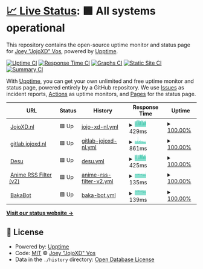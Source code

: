 # [📈 Live Status](https://status.jojoxd.nl): <!--live status--> **🟩 All systems operational**

This repository contains the open-source uptime monitor and status page for [Joey "JojoXD" Vos](jojoxd.nl), powered by [Upptime](https://github.com/upptime/upptime).

[![Uptime CI](https://github.com/jojoxd/site-status/workflows/Uptime%20CI/badge.svg)](https://github.com/upptime/upptime/actions?query=workflow%3A%22Uptime+CI%22)
[![Response Time CI](https://github.com/jojoxd/site-status/workflows/Response%20Time%20CI/badge.svg)](https://github.com/upptime/upptime/actions?query=workflow%3A%22Response+Time+CI%22)
[![Graphs CI](https://github.com/jojoxd/site-status/workflows/Graphs%20CI/badge.svg)](https://github.com/upptime/upptime/actions?query=workflow%3A%22Graphs+CI%22)
[![Static Site CI](https://github.com/jojoxd/site-status/workflows/Static%20Site%20CI/badge.svg)](https://github.com/upptime/upptime/actions?query=workflow%3A%22Static+Site+CI%22)
[![Summary CI](https://github.com/jojoxd/site-status/workflows/Summary%20CI/badge.svg)](https://github.com/upptime/upptime/actions?query=workflow%3A%22Summary+CI%22)

With [Upptime](https://upptime.js.org), you can get your own unlimited and free uptime monitor and status page, powered entirely by a GitHub repository. We use [Issues](https://github.com/jojoxd/site-status/issues) as incident reports, [Actions](https://github.com/jojoxd/site-status/actions) as uptime monitors, and [Pages](https://status.jojoxd.nl) for the status page.

<!--start: status pages-->
<!-- This summary is generated by Upptime (https://github.com/upptime/upptime) -->
<!-- Do not edit this manually, your changes will be overwritten -->
<!-- prettier-ignore -->
| URL | Status | History | Response Time | Uptime |
| --- | ------ | ------- | ------------- | ------ |
| <img alt="" src="https://favicons.githubusercontent.com/jojoxd.nl" height="13"> [JojoXD.nl](https://jojoxd.nl) | 🟩 Up | [jojo-xd-nl.yml](https://github.com/jojoxd/site-status/commits/master/history/jojo-xd-nl.yml) | <details><summary><img alt="Response time graph" src="./graphs/jojo-xd-nl/response-time-week.png" height="20"> 429ms</summary><br><a href="https://status.jojoxd.nl/history/jojo-xd-nl"><img alt="Response time 429" src="https://img.shields.io/endpoint?url=https%3A%2F%2Fraw.githubusercontent.com%2Fjojoxd%2Fsite-status%2Fmaster%2Fapi%2Fjojo-xd-nl%2Fresponse-time.json"></a><br><a href="https://status.jojoxd.nl/history/jojo-xd-nl"><img alt="24-hour response time 446" src="https://img.shields.io/endpoint?url=https%3A%2F%2Fraw.githubusercontent.com%2Fjojoxd%2Fsite-status%2Fmaster%2Fapi%2Fjojo-xd-nl%2Fresponse-time-day.json"></a><br><a href="https://status.jojoxd.nl/history/jojo-xd-nl"><img alt="7-day response time 429" src="https://img.shields.io/endpoint?url=https%3A%2F%2Fraw.githubusercontent.com%2Fjojoxd%2Fsite-status%2Fmaster%2Fapi%2Fjojo-xd-nl%2Fresponse-time-week.json"></a><br><a href="https://status.jojoxd.nl/history/jojo-xd-nl"><img alt="30-day response time 429" src="https://img.shields.io/endpoint?url=https%3A%2F%2Fraw.githubusercontent.com%2Fjojoxd%2Fsite-status%2Fmaster%2Fapi%2Fjojo-xd-nl%2Fresponse-time-month.json"></a><br><a href="https://status.jojoxd.nl/history/jojo-xd-nl"><img alt="1-year response time 429" src="https://img.shields.io/endpoint?url=https%3A%2F%2Fraw.githubusercontent.com%2Fjojoxd%2Fsite-status%2Fmaster%2Fapi%2Fjojo-xd-nl%2Fresponse-time-year.json"></a></details> | <details><summary><a href="https://status.jojoxd.nl/history/jojo-xd-nl">100.00%</a></summary><a href="https://status.jojoxd.nl/history/jojo-xd-nl"><img alt="All-time uptime 100.00%" src="https://img.shields.io/endpoint?url=https%3A%2F%2Fraw.githubusercontent.com%2Fjojoxd%2Fsite-status%2Fmaster%2Fapi%2Fjojo-xd-nl%2Fuptime.json"></a><br><a href="https://status.jojoxd.nl/history/jojo-xd-nl"><img alt="24-hour uptime 100.00%" src="https://img.shields.io/endpoint?url=https%3A%2F%2Fraw.githubusercontent.com%2Fjojoxd%2Fsite-status%2Fmaster%2Fapi%2Fjojo-xd-nl%2Fuptime-day.json"></a><br><a href="https://status.jojoxd.nl/history/jojo-xd-nl"><img alt="7-day uptime 100.00%" src="https://img.shields.io/endpoint?url=https%3A%2F%2Fraw.githubusercontent.com%2Fjojoxd%2Fsite-status%2Fmaster%2Fapi%2Fjojo-xd-nl%2Fuptime-week.json"></a><br><a href="https://status.jojoxd.nl/history/jojo-xd-nl"><img alt="30-day uptime 100.00%" src="https://img.shields.io/endpoint?url=https%3A%2F%2Fraw.githubusercontent.com%2Fjojoxd%2Fsite-status%2Fmaster%2Fapi%2Fjojo-xd-nl%2Fuptime-month.json"></a><br><a href="https://status.jojoxd.nl/history/jojo-xd-nl"><img alt="1-year uptime 100.00%" src="https://img.shields.io/endpoint?url=https%3A%2F%2Fraw.githubusercontent.com%2Fjojoxd%2Fsite-status%2Fmaster%2Fapi%2Fjojo-xd-nl%2Fuptime-year.json"></a></details>
| <img alt="" src="https://favicons.githubusercontent.com/gitlab.jojoxd.nl" height="13"> [gitlab.jojoxd.nl](https://gitlab.jojoxd.nl) | 🟩 Up | [gitlab-jojoxd-nl.yml](https://github.com/jojoxd/site-status/commits/master/history/gitlab-jojoxd-nl.yml) | <details><summary><img alt="Response time graph" src="./graphs/gitlab-jojoxd-nl/response-time-week.png" height="20"> 861ms</summary><br><a href="https://status.jojoxd.nl/history/gitlab-jojoxd-nl"><img alt="Response time 861" src="https://img.shields.io/endpoint?url=https%3A%2F%2Fraw.githubusercontent.com%2Fjojoxd%2Fsite-status%2Fmaster%2Fapi%2Fgitlab-jojoxd-nl%2Fresponse-time.json"></a><br><a href="https://status.jojoxd.nl/history/gitlab-jojoxd-nl"><img alt="24-hour response time 730" src="https://img.shields.io/endpoint?url=https%3A%2F%2Fraw.githubusercontent.com%2Fjojoxd%2Fsite-status%2Fmaster%2Fapi%2Fgitlab-jojoxd-nl%2Fresponse-time-day.json"></a><br><a href="https://status.jojoxd.nl/history/gitlab-jojoxd-nl"><img alt="7-day response time 861" src="https://img.shields.io/endpoint?url=https%3A%2F%2Fraw.githubusercontent.com%2Fjojoxd%2Fsite-status%2Fmaster%2Fapi%2Fgitlab-jojoxd-nl%2Fresponse-time-week.json"></a><br><a href="https://status.jojoxd.nl/history/gitlab-jojoxd-nl"><img alt="30-day response time 861" src="https://img.shields.io/endpoint?url=https%3A%2F%2Fraw.githubusercontent.com%2Fjojoxd%2Fsite-status%2Fmaster%2Fapi%2Fgitlab-jojoxd-nl%2Fresponse-time-month.json"></a><br><a href="https://status.jojoxd.nl/history/gitlab-jojoxd-nl"><img alt="1-year response time 861" src="https://img.shields.io/endpoint?url=https%3A%2F%2Fraw.githubusercontent.com%2Fjojoxd%2Fsite-status%2Fmaster%2Fapi%2Fgitlab-jojoxd-nl%2Fresponse-time-year.json"></a></details> | <details><summary><a href="https://status.jojoxd.nl/history/gitlab-jojoxd-nl">100.00%</a></summary><a href="https://status.jojoxd.nl/history/gitlab-jojoxd-nl"><img alt="All-time uptime 100.00%" src="https://img.shields.io/endpoint?url=https%3A%2F%2Fraw.githubusercontent.com%2Fjojoxd%2Fsite-status%2Fmaster%2Fapi%2Fgitlab-jojoxd-nl%2Fuptime.json"></a><br><a href="https://status.jojoxd.nl/history/gitlab-jojoxd-nl"><img alt="24-hour uptime 100.00%" src="https://img.shields.io/endpoint?url=https%3A%2F%2Fraw.githubusercontent.com%2Fjojoxd%2Fsite-status%2Fmaster%2Fapi%2Fgitlab-jojoxd-nl%2Fuptime-day.json"></a><br><a href="https://status.jojoxd.nl/history/gitlab-jojoxd-nl"><img alt="7-day uptime 100.00%" src="https://img.shields.io/endpoint?url=https%3A%2F%2Fraw.githubusercontent.com%2Fjojoxd%2Fsite-status%2Fmaster%2Fapi%2Fgitlab-jojoxd-nl%2Fuptime-week.json"></a><br><a href="https://status.jojoxd.nl/history/gitlab-jojoxd-nl"><img alt="30-day uptime 100.00%" src="https://img.shields.io/endpoint?url=https%3A%2F%2Fraw.githubusercontent.com%2Fjojoxd%2Fsite-status%2Fmaster%2Fapi%2Fgitlab-jojoxd-nl%2Fuptime-month.json"></a><br><a href="https://status.jojoxd.nl/history/gitlab-jojoxd-nl"><img alt="1-year uptime 100.00%" src="https://img.shields.io/endpoint?url=https%3A%2F%2Fraw.githubusercontent.com%2Fjojoxd%2Fsite-status%2Fmaster%2Fapi%2Fgitlab-jojoxd-nl%2Fuptime-year.json"></a></details>
| <img alt="" src="https://favicons.githubusercontent.com/desu.jojoxd.nl" height="13"> [Desu](https://desu.jojoxd.nl) | 🟩 Up | [desu.yml](https://github.com/jojoxd/site-status/commits/master/history/desu.yml) | <details><summary><img alt="Response time graph" src="./graphs/desu/response-time-week.png" height="20"> 425ms</summary><br><a href="https://status.jojoxd.nl/history/desu"><img alt="Response time 425" src="https://img.shields.io/endpoint?url=https%3A%2F%2Fraw.githubusercontent.com%2Fjojoxd%2Fsite-status%2Fmaster%2Fapi%2Fdesu%2Fresponse-time.json"></a><br><a href="https://status.jojoxd.nl/history/desu"><img alt="24-hour response time 446" src="https://img.shields.io/endpoint?url=https%3A%2F%2Fraw.githubusercontent.com%2Fjojoxd%2Fsite-status%2Fmaster%2Fapi%2Fdesu%2Fresponse-time-day.json"></a><br><a href="https://status.jojoxd.nl/history/desu"><img alt="7-day response time 425" src="https://img.shields.io/endpoint?url=https%3A%2F%2Fraw.githubusercontent.com%2Fjojoxd%2Fsite-status%2Fmaster%2Fapi%2Fdesu%2Fresponse-time-week.json"></a><br><a href="https://status.jojoxd.nl/history/desu"><img alt="30-day response time 425" src="https://img.shields.io/endpoint?url=https%3A%2F%2Fraw.githubusercontent.com%2Fjojoxd%2Fsite-status%2Fmaster%2Fapi%2Fdesu%2Fresponse-time-month.json"></a><br><a href="https://status.jojoxd.nl/history/desu"><img alt="1-year response time 425" src="https://img.shields.io/endpoint?url=https%3A%2F%2Fraw.githubusercontent.com%2Fjojoxd%2Fsite-status%2Fmaster%2Fapi%2Fdesu%2Fresponse-time-year.json"></a></details> | <details><summary><a href="https://status.jojoxd.nl/history/desu">100.00%</a></summary><a href="https://status.jojoxd.nl/history/desu"><img alt="All-time uptime 100.00%" src="https://img.shields.io/endpoint?url=https%3A%2F%2Fraw.githubusercontent.com%2Fjojoxd%2Fsite-status%2Fmaster%2Fapi%2Fdesu%2Fuptime.json"></a><br><a href="https://status.jojoxd.nl/history/desu"><img alt="24-hour uptime 100.00%" src="https://img.shields.io/endpoint?url=https%3A%2F%2Fraw.githubusercontent.com%2Fjojoxd%2Fsite-status%2Fmaster%2Fapi%2Fdesu%2Fuptime-day.json"></a><br><a href="https://status.jojoxd.nl/history/desu"><img alt="7-day uptime 100.00%" src="https://img.shields.io/endpoint?url=https%3A%2F%2Fraw.githubusercontent.com%2Fjojoxd%2Fsite-status%2Fmaster%2Fapi%2Fdesu%2Fuptime-week.json"></a><br><a href="https://status.jojoxd.nl/history/desu"><img alt="30-day uptime 100.00%" src="https://img.shields.io/endpoint?url=https%3A%2F%2Fraw.githubusercontent.com%2Fjojoxd%2Fsite-status%2Fmaster%2Fapi%2Fdesu%2Fuptime-month.json"></a><br><a href="https://status.jojoxd.nl/history/desu"><img alt="1-year uptime 100.00%" src="https://img.shields.io/endpoint?url=https%3A%2F%2Fraw.githubusercontent.com%2Fjojoxd%2Fsite-status%2Fmaster%2Fapi%2Fdesu%2Fuptime-year.json"></a></details>
| <img alt="" src="https://favicons.githubusercontent.com/desu.jojoxd.nl" height="13"> [Anime RSS Filter (v2)](https://desu.jojoxd.nl/anime-rss-filter) | 🟩 Up | [anime-rss-filter-v2.yml](https://github.com/jojoxd/site-status/commits/master/history/anime-rss-filter-v2.yml) | <details><summary><img alt="Response time graph" src="./graphs/anime-rss-filter-v2/response-time-week.png" height="20"> 135ms</summary><br><a href="https://status.jojoxd.nl/history/anime-rss-filter-v2"><img alt="Response time 135" src="https://img.shields.io/endpoint?url=https%3A%2F%2Fraw.githubusercontent.com%2Fjojoxd%2Fsite-status%2Fmaster%2Fapi%2Fanime-rss-filter-v2%2Fresponse-time.json"></a><br><a href="https://status.jojoxd.nl/history/anime-rss-filter-v2"><img alt="24-hour response time 120" src="https://img.shields.io/endpoint?url=https%3A%2F%2Fraw.githubusercontent.com%2Fjojoxd%2Fsite-status%2Fmaster%2Fapi%2Fanime-rss-filter-v2%2Fresponse-time-day.json"></a><br><a href="https://status.jojoxd.nl/history/anime-rss-filter-v2"><img alt="7-day response time 135" src="https://img.shields.io/endpoint?url=https%3A%2F%2Fraw.githubusercontent.com%2Fjojoxd%2Fsite-status%2Fmaster%2Fapi%2Fanime-rss-filter-v2%2Fresponse-time-week.json"></a><br><a href="https://status.jojoxd.nl/history/anime-rss-filter-v2"><img alt="30-day response time 135" src="https://img.shields.io/endpoint?url=https%3A%2F%2Fraw.githubusercontent.com%2Fjojoxd%2Fsite-status%2Fmaster%2Fapi%2Fanime-rss-filter-v2%2Fresponse-time-month.json"></a><br><a href="https://status.jojoxd.nl/history/anime-rss-filter-v2"><img alt="1-year response time 135" src="https://img.shields.io/endpoint?url=https%3A%2F%2Fraw.githubusercontent.com%2Fjojoxd%2Fsite-status%2Fmaster%2Fapi%2Fanime-rss-filter-v2%2Fresponse-time-year.json"></a></details> | <details><summary><a href="https://status.jojoxd.nl/history/anime-rss-filter-v2">100.00%</a></summary><a href="https://status.jojoxd.nl/history/anime-rss-filter-v2"><img alt="All-time uptime 100.00%" src="https://img.shields.io/endpoint?url=https%3A%2F%2Fraw.githubusercontent.com%2Fjojoxd%2Fsite-status%2Fmaster%2Fapi%2Fanime-rss-filter-v2%2Fuptime.json"></a><br><a href="https://status.jojoxd.nl/history/anime-rss-filter-v2"><img alt="24-hour uptime 100.00%" src="https://img.shields.io/endpoint?url=https%3A%2F%2Fraw.githubusercontent.com%2Fjojoxd%2Fsite-status%2Fmaster%2Fapi%2Fanime-rss-filter-v2%2Fuptime-day.json"></a><br><a href="https://status.jojoxd.nl/history/anime-rss-filter-v2"><img alt="7-day uptime 100.00%" src="https://img.shields.io/endpoint?url=https%3A%2F%2Fraw.githubusercontent.com%2Fjojoxd%2Fsite-status%2Fmaster%2Fapi%2Fanime-rss-filter-v2%2Fuptime-week.json"></a><br><a href="https://status.jojoxd.nl/history/anime-rss-filter-v2"><img alt="30-day uptime 100.00%" src="https://img.shields.io/endpoint?url=https%3A%2F%2Fraw.githubusercontent.com%2Fjojoxd%2Fsite-status%2Fmaster%2Fapi%2Fanime-rss-filter-v2%2Fuptime-month.json"></a><br><a href="https://status.jojoxd.nl/history/anime-rss-filter-v2"><img alt="1-year uptime 100.00%" src="https://img.shields.io/endpoint?url=https%3A%2F%2Fraw.githubusercontent.com%2Fjojoxd%2Fsite-status%2Fmaster%2Fapi%2Fanime-rss-filter-v2%2Fuptime-year.json"></a></details>
| <img alt="" src="https://favicons.githubusercontent.com/desu.jojoxd.nl" height="13"> [BakaBot](https://desu.jojoxd.nl/bakabot) | 🟩 Up | [baka-bot.yml](https://github.com/jojoxd/site-status/commits/master/history/baka-bot.yml) | <details><summary><img alt="Response time graph" src="./graphs/baka-bot/response-time-week.png" height="20"> 139ms</summary><br><a href="https://status.jojoxd.nl/history/baka-bot"><img alt="Response time 139" src="https://img.shields.io/endpoint?url=https%3A%2F%2Fraw.githubusercontent.com%2Fjojoxd%2Fsite-status%2Fmaster%2Fapi%2Fbaka-bot%2Fresponse-time.json"></a><br><a href="https://status.jojoxd.nl/history/baka-bot"><img alt="24-hour response time 122" src="https://img.shields.io/endpoint?url=https%3A%2F%2Fraw.githubusercontent.com%2Fjojoxd%2Fsite-status%2Fmaster%2Fapi%2Fbaka-bot%2Fresponse-time-day.json"></a><br><a href="https://status.jojoxd.nl/history/baka-bot"><img alt="7-day response time 139" src="https://img.shields.io/endpoint?url=https%3A%2F%2Fraw.githubusercontent.com%2Fjojoxd%2Fsite-status%2Fmaster%2Fapi%2Fbaka-bot%2Fresponse-time-week.json"></a><br><a href="https://status.jojoxd.nl/history/baka-bot"><img alt="30-day response time 139" src="https://img.shields.io/endpoint?url=https%3A%2F%2Fraw.githubusercontent.com%2Fjojoxd%2Fsite-status%2Fmaster%2Fapi%2Fbaka-bot%2Fresponse-time-month.json"></a><br><a href="https://status.jojoxd.nl/history/baka-bot"><img alt="1-year response time 139" src="https://img.shields.io/endpoint?url=https%3A%2F%2Fraw.githubusercontent.com%2Fjojoxd%2Fsite-status%2Fmaster%2Fapi%2Fbaka-bot%2Fresponse-time-year.json"></a></details> | <details><summary><a href="https://status.jojoxd.nl/history/baka-bot">100.00%</a></summary><a href="https://status.jojoxd.nl/history/baka-bot"><img alt="All-time uptime 100.00%" src="https://img.shields.io/endpoint?url=https%3A%2F%2Fraw.githubusercontent.com%2Fjojoxd%2Fsite-status%2Fmaster%2Fapi%2Fbaka-bot%2Fuptime.json"></a><br><a href="https://status.jojoxd.nl/history/baka-bot"><img alt="24-hour uptime 100.00%" src="https://img.shields.io/endpoint?url=https%3A%2F%2Fraw.githubusercontent.com%2Fjojoxd%2Fsite-status%2Fmaster%2Fapi%2Fbaka-bot%2Fuptime-day.json"></a><br><a href="https://status.jojoxd.nl/history/baka-bot"><img alt="7-day uptime 100.00%" src="https://img.shields.io/endpoint?url=https%3A%2F%2Fraw.githubusercontent.com%2Fjojoxd%2Fsite-status%2Fmaster%2Fapi%2Fbaka-bot%2Fuptime-week.json"></a><br><a href="https://status.jojoxd.nl/history/baka-bot"><img alt="30-day uptime 100.00%" src="https://img.shields.io/endpoint?url=https%3A%2F%2Fraw.githubusercontent.com%2Fjojoxd%2Fsite-status%2Fmaster%2Fapi%2Fbaka-bot%2Fuptime-month.json"></a><br><a href="https://status.jojoxd.nl/history/baka-bot"><img alt="1-year uptime 100.00%" src="https://img.shields.io/endpoint?url=https%3A%2F%2Fraw.githubusercontent.com%2Fjojoxd%2Fsite-status%2Fmaster%2Fapi%2Fbaka-bot%2Fuptime-year.json"></a></details>

<!--end: status pages-->

[**Visit our status website →**](https://status.jojoxd.nl)

## 📄 License

- Powered by: [Upptime](https://github.com/upptime/upptime)
- Code: [MIT](./LICENSE) © [Joey "JojoXD" Vos](jojoxd.nl)
- Data in the `./history` directory: [Open Database License](https://opendatacommons.org/licenses/odbl/1-0/)
